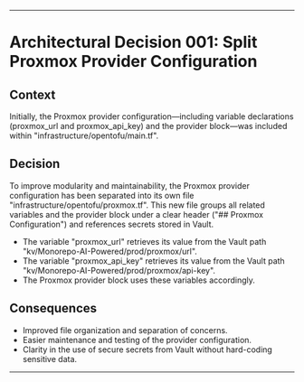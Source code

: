 --------------------------------------------------
# Architectural Decision 001: Split Proxmox Provider Configuration

## Context
Initially, the Proxmox provider configuration—including variable declarations (proxmox_url and proxmox_api_key) and the provider block—was included within "infrastructure/opentofu/main.tf".

## Decision
To improve modularity and maintainability, the Proxmox provider configuration has been separated into its own file "infrastructure/opentofu/proxmox.tf". This new file groups all related variables and the provider block under a clear header ("## Proxmox Configuration") and references secrets stored in Vault.
- The variable "proxmox_url" retrieves its value from the Vault path "kv/Monorepo-AI-Powered/prod/proxmox/url".
- The variable "proxmox_api_key" retrieves its value from the Vault path "kv/Monorepo-AI-Powered/prod/proxmox/api-key".
- The Proxmox provider block uses these variables accordingly.

## Consequences
- Improved file organization and separation of concerns.
- Easier maintenance and testing of the provider configuration.
- Clarity in the use of secure secrets from Vault without hard-coding sensitive data.
--------------------------------------------------